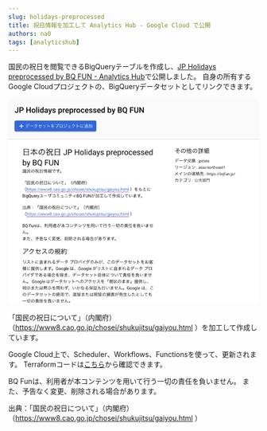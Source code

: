 ```yaml
---
slug: holidays-preprocessed
title: 祝日情報を加工して Analytics Hub - Google Cloud で公開
authors: na0
tags: [analyticshub]
---
```


国民の祝日を閲覧できるBigQueryテーブルを作成し、[JP Holidays preprocessed by BQ FUN - Analytics Hub](https://console.cloud.google.com/bigquery/analytics-hub/exchanges/projects/120299025068/locations/asia-northeast1/dataExchanges/jpdata_18253a34a30/listings/jp_holidays_preprocessed_by_bq_fun_18253c4e9dc)で公開しました。
自身の所有するGoogle Cloudプロジェクトの、BigQueryデータセットとしてリンクできます。

![](jpholidays.png)

「国民の祝日について」（内閣府）（https://www8.cao.go.jp/chosei/shukujitsu/gaiyou.html ）を加工して作成しています。

Google Cloud上で、Scheduler、Workflows、Functionsを使って、更新されます。
Terraformコードは[こちら](https://github.com/bqfun/jpdata/blob/main/terraform/environments/prod/main.tf#L19-L30)から確認できます。

BQ Funは、利用者が本コンテンツを用いて行う一切の責任を負いません。 また、予告なく変更、削除される場合があります。

出典：「国民の祝日について」（内閣府）（https://www8.cao.go.jp/chosei/shukujitsu/gaiyou.html ）
